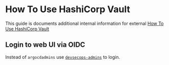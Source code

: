 # How To Use HashiCorp Vault

This guide is documents additional internal information for external [How To Use HashiCorp Vault](how-to-use-vault.md)

## Login to web UI via OIDC

Instead of `argocdadmins` use [`devsecops-admins`](../vault/main.tf) to login.
